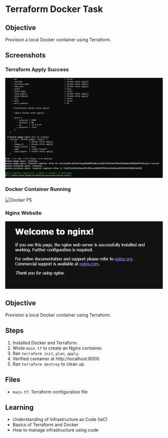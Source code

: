 # Terraform Docker Task

## Objective
Provision a local Docker container using Terraform.

## Screenshots

### Terraform Apply Success
![Terraform Apply](https://github.com/imyadavankit/terraform-docker-task/blob/main/Screenshot%202025-09-25%20114731.png?raw=true)

### Docker Container Running
![Docker PS](screenshots/docker-ps.png)

### Nginx Website
![Nginx Website](https://github.com/imyadavankit/terraform-docker-task/blob/main/Screenshot%202025-09-25%20121005.png?raw=true)

## Objective
Provision a local Docker container using Terraform.

## Steps
1. Installed Docker and Terraform.
2. Wrote `main.tf` to create an Nginx container.
3. Ran `terraform init`, `plan`, `apply`.
4. Verified container at http://localhost:8000.
5. Ran `terraform destroy` to clean up.

## Files
- `main.tf`: Terraform configuration file

## Learning
- Understanding of Infrastructure as Code (IaC)
- Basics of Terraform and Docker
- How to manage infrastructure using code
